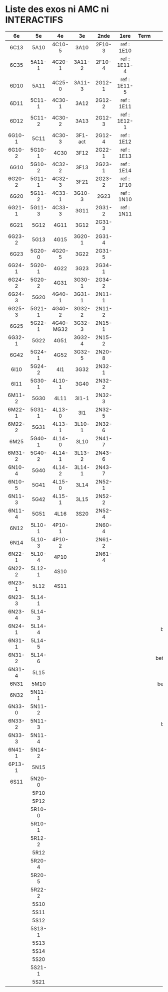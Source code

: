 # Liste des exos ni AMC ni INTERACTIFS

|6e|5e|4e|3e|2nde|1ere|Term|Reste|
|:-:|:-:|:-:|:-:|:-:|:-:|:-:|:-:|
|6C13|5A10|4C10-5|3A10|2F10-3|ref : 1E10||CM020|
|6C35|5A11-1|4C20-1|3A11-2|2F10-4|ref : 1E11-4||CM021|
|6D10|5A11|4C25-0|3A11-3|2G12-1|ref : 1E11-5||PEA11-1|
|6D11|5C11-1|4C30-1|3A12|2G12-2|ref : 1E11||PEA11|
|6D12|5C11-2|4C30-2|3A13|2G12-3|ref : 1E12-1||P003|
|6G10-1|5C11|4C30-3|3F1-act|2G12-4|ref : 1E12||P004|
|6G10-2|5G10-1|4C30|3F12|2G22-1|ref : 1E13||P005|
|6G10|5G10-2|4C32-2|3F13|2G23-1|ref : 1E14||P006|
|6G20-2|5G11-1|4C32-3|3F21|2G23-2|ref : 1F10||P007|
|6G20|5G11-2|4C33-1|3G10-3|2G23|ref : 1N10||P008|
|6G21-1|5G11-3|4C33-3|3G11|2G31-2|ref : 1N11||P009|
|6G21|5G12|4G11|3G12|2G31-3|||P010|
|6G23-2|5G13|4G15|3G20-1|2G31-4|||P011|
|6G23|5G20-0|4G20-5|3G22|2G31-5|||P012|
|6G24-1|5G20-1|4G22|3G23|2G34-1|||P013|
|6G24-2|5G20-2|4G31|3G30-1|2G34-2|||P014|
|6G24-3|5G20|4G40-1|3G31-1|2N11-1|||beta2F31|
|6G25-3|5G21-1|4G40-2|3G32-2|2N11-2|||beta2N60-X1|
|6G25|5G22-1|4G40-MG32|3G32-3|2N15-1|||beta2N60-X2|
|6G32-1|5G22|4G51|3G32-4|2N15-2|||beta3F23|
|6G42|5G24-1|4G52|3G32-5|2N20-8|||beta3G15|
|6I10|5G24-2|4I1|3G32|2N32-1|||beta3G41|
|6I11|5G30-1|4L10-1|3G40|2N32-2|||beta3s21|
|6M11-2|5G30|4L11|3I1-1|2N32-3|||beta4C31|
|6M22-1|5G31-1|4L13-0|3I1|2N32-5|||beta4G20-3|
|6M22-2|5G31|4L13-1|3L10-1|2N32-6|||beta4G20-4|
|6M25|5G40-1|4L14-0|3L10|2N41-7|||beta6C33-1|
|6M31-2|5G40-2|4L14-1|3L13-2|2N43-6|||beta6test2|
|6N10-4|5G40|4L14-2|3L14-1|2N43-7|||beta6test2021|
|6N10-5|5G41|4L15-0|3L14|2N52-1|||betaAsymptotesObliques|
|6N11-3|5G42|4L15-1|3L15|2N52-2|||betaComplexes|
|6N11-4|5G51|4L16|3S20|2N52-4|||betaDivisionsDePolynomes|
|6N12|5L10-1|4P10-1||2N60-4|||betaEq1erDegreDansC|
|6N14|5L10-3|4P10-2||2N61-2|||betaEq2eDegAvecParam|
|6N22-1|5L10-4|4P10||2N61-4|||betaEqCarreDansC|
|6N22-2|5L12-1|4S10|||||betaEqValAbs|
|6N23-1|5L12|4S11|||||betaEquationsLog|
|6N23-3|5L14-1||||||betaExo3d|
|6N23-4|5L14-3||||||betaExoSimpleMatthieu|
|6N24-1|5L14-4||||||betaModele10_simple_question-reponse|
|6N31-1|5L14-5||||||betaModele11_parametrable|
|6N31-2|5L14-6||||||betaModele20_plusieurs_types_de_questions|
|6N31-4|5L15||||||betaModele21_parametrables|
|6N31|5M10||||||betaModele30_constructions_géométriques|
|6N32|5N11-1||||||betaModele31_parametrables|
|6N33-0|5N11-2||||||betaModele40_tableau_proportionnalite|
|6N33-2|5N11-3||||||betaModele41_tableau_signes_variations|
|6N33-3|5N11-4||||||betaProbaAouB|
|6N41-1|5N14-2||||||betaProbabilites|
|6P13-1|5N15||||||betaPuissances|
|6S11|5N20-0||||||betaSpline|
||5P10||||||betaSys2x2CombLin|
||5P12||||||betaTracerParabole|
||5R10-0||||||betarotation3d|
||5R10-1||||||betatrinome|
||5R12-2||||||moule_a_exo_mathalea|
||5R12||||||moule_a_exo_mathalea2d|
||5R20-4||||||c3C10-2|
||5R20-5||||||c3N10|
||5R22-2||||||c3N23|
||5S10|||||||
||5S11|||||||
||5S12|||||||
||5S13-1|||||||
||5S13|||||||
||5S14|||||||
||5S20|||||||
||5S21-1|||||||
||5S21|||||||

